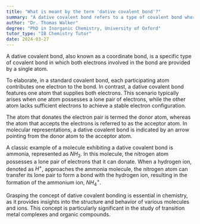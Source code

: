 ```yaml
---
title: "What is meant by the term 'dative covalent bond'?"
summary: "A dative covalent bond refers to a type of covalent bond where both electrons are provided by one atom."
author: "Dr. Thomas Walker"
degree: "PhD in Inorganic Chemistry, University of Oxford"
tutor_type: "IB Chemistry Tutor"
date: 2024-03-27
---
```


A dative covalent bond, also known as a coordinate bond, is a specific type of covalent bond in which both electrons involved in the bond are provided by a single atom.

To elaborate, in a standard covalent bond, each participating atom contributes one electron to the bond. In contrast, a dative covalent bond features one atom that supplies both electrons. This scenario typically arises when one atom possesses a lone pair of electrons, while the other atom lacks sufficient electrons to achieve a stable electron configuration.

The atom that donates the electron pair is termed the donor atom, whereas the atom that accepts the electrons is referred to as the acceptor atom. In molecular representations, a dative covalent bond is indicated by an arrow pointing from the donor atom to the acceptor atom.

A classic example of a molecule exhibiting a dative covalent bond is ammonia, represented as $NH_3$. In this molecule, the nitrogen atom possesses a lone pair of electrons that it can donate. When a hydrogen ion, denoted as $H^+$, approaches the ammonia molecule, the nitrogen atom can transfer its lone pair to form a bond with the hydrogen ion, resulting in the formation of the ammonium ion, $NH_4^+$.

Grasping the concept of dative covalent bonding is essential in chemistry, as it provides insights into the structure and behavior of various molecules and ions. This concept is particularly significant in the study of transition metal complexes and organic compounds.
    
